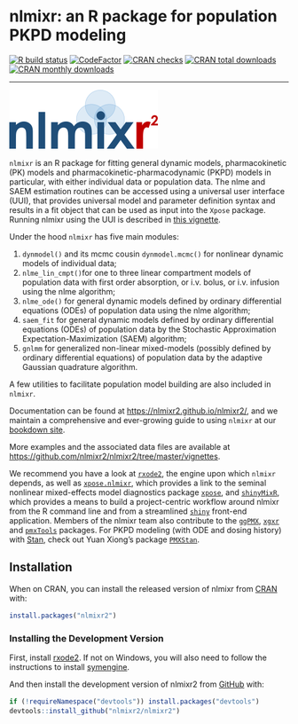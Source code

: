 
<!-- README.md is generated from README.Rmd. Please edit that file -->

# nlmixr: an R package for population PKPD modeling

<!-- badges: start -->

[![R build
status](https://github.com/nlmixr2/nlmixr2est/workflows/R-CMD-check/badge.svg)](https://github.com/nlmixr2/nlmixr2est/actions)
[![CodeFactor](https://www.codefactor.io/repository/github/nlmixr2/nlmixr2est/badge)](https://www.codefactor.io/repository/github/nlmixr2/nlmixr2est)
[![CRAN
checks](https://cranchecks.info/badges/summary/nlmixr2est)](https://cran.r-project.org/web/checks/check_results_nlmixr2est.html)
[![CRAN total
downloads](https://cranlogs.r-pkg.org/badges/grand-total/nlmixr2est)](https://cran.r-project.org/package=nlmixr2est)
[![CRAN monthly
downloads](https://cranlogs.r-pkg.org/badges/nlmixr2est)](https://cran.r-project.org/package=nlmixr2est)
<!-- badges: end -->

-----

![nlmixr](logo.png)

`nlmixr` is an R package for fitting general dynamic models,
pharmacokinetic (PK) models and pharmacokinetic-pharmacodynamic (PKPD)
models in particular, with either individual data or population data.
The nlme and SAEM estimation routines can be accessed using a universal
user interface (UUI), that provides universal model and parameter
definition syntax and results in a fit object that can be used as input
into the `Xpose` package. Running nlmixr using the UUI is described in
[this
vignette](https://nlmixr2.github.io/nlmixr2/articles/running_nlmixr.html).

Under the hood `nlmixr` has five main modules:

1.  `dynmodel()` and its mcmc cousin `dynmodel.mcmc()` for nonlinear
    dynamic models of individual data;
2.  `nlme_lin_cmpt()`for one to three linear compartment models of
    population data with first order absorption, or i.v. bolus, or i.v.
    infusion using the nlme algorithm;
3.  `nlme_ode()` for general dynamic models defined by ordinary
    differential equations (ODEs) of population data using the nlme
    algorithm;
4.  `saem_fit` for general dynamic models defined by ordinary
    differential equations (ODEs) of population data by the Stochastic
    Approximation Expectation-Maximization (SAEM) algorithm;  
5.  `gnlmm` for generalized non-linear mixed-models (possibly defined by
    ordinary differential equations) of population data by the adaptive
    Gaussian quadrature algorithm.

A few utilities to facilitate population model building are also
included in `nlmixr`.

Documentation can be found at <https://nlmixr2.github.io/nlmixr2/>, and
we maintain a comprehensive and ever-growing guide to using `nlmixr` at
our [bookdown
site](https://nlmixr2.github.io/nlmixr_bookdown/index.html).

More examples and the associated data files are available at
<https://github.com/nlmixr2/nlmixr2/tree/master/vignettes>.

We recommend you have a look at
[`rxode2`](https://nlmixr2.github.io/rxode2/articles/RxODE-intro.html),
the engine upon which `nlmixr` depends, as well as
[`xpose.nlmixr`](https://github.com/nlmixr2/xpose.nlmixr), which
provides a link to the seminal nonlinear mixed-effects model diagnostics
package [`xpose`](https://uupharmacometrics.github.io/xpose/), and
[`shinyMixR`](https://github.com/RichardHooijmaijers/shinyMixR), which
provides a means to build a project-centric workflow around nlmixr from
the R command line and from a streamlined
[`shiny`](https://shiny.rstudio.com/) front-end application. Members of
the nlmixr team also contribute to the
[`ggPMX`](https://github.com/ggPMXdevelopment/ggPMX),
[`xgxr`](https://github.com/Novartis/xgxr) and
[`pmxTools`](https://github.com/kestrel99/pmxTools) packages. For PKPD
modeling (with ODE and dosing history) with [Stan](http://mc-stan.org/),
check out Yuan Xiong’s package
[`PMXStan`](https://github.com/yxiong1/pmxstan).

## Installation

When on CRAN, you can install the released version of nlmixr from
[CRAN](https://CRAN.R-project.org) with:

``` r
install.packages("nlmixr2")
```

### Installing the Development Version

First, install [rxode2](https://github.com/nlmixr2/rxode2#installation).
If not on Windows, you will also need to follow the instructions to
install
[symengine](https://github.com/symengine/symengine.R#installation).

And then install the development version of nlmixr2 from
[GitHub](https://github.com/) with:

``` r
if (!requireNamespace("devtools")) install.packages("devtools")
devtools::install_github("nlmixr2/nlmixr2")
```
